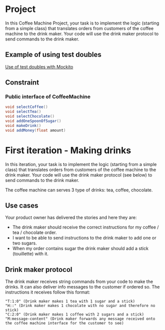 # Project
In this Coffee Machine Project, your task is to implement the logic (starting from a simple class) that translates orders from customers of the coffee machine to the drink maker. Your code will use the drink maker protocol to send commands to the drink maker.

## Example of using test doubles
[Use of test doubles with Mockito](https://gist.github.com/trikitrok/1573df976f090f46f3b188646de8b3be)

## Constraint
### Public interface of CoffeeMachine

```java
void selectCoffee()
void selectTea()
void selectChocolate()
void addOneSpoonOfSugar()
void makeDrink()
void addMoney(float amount)
```

# First iteration - Making drinks
In this iteration, your task is to implement the logic (starting from a simple class) that translates orders from customers of the coffee machine to the drink maker. Your code will use the drink maker protocol (see below) to send commands to the drink maker.

The coffee machine can serves 3 type of drinks: tea, coffee, chocolate.

## Use cases
Your product owner has delivered the stories and here they are:
- The drink maker should receive the correct instructions for my coffee / tea / chocolate order.
- I want to be able to send instructions to the drink maker to add one or two sugars.
- When my order contains sugar the drink maker should add a stick (touillette) with it.

## Drink maker protocol
The drink maker receives string commands from your code to make the drinks. It can also deliver info messages to the customer if ordered so. The instructions it receives follow this format:

    "T:1:0" (Drink maker makes 1 tea with 1 sugar and a stick)
    "H::" (Drink maker makes 1 chocolate with no sugar and therefore no stick)
    "C:2:0" (Drink maker makes 1 coffee with 2 sugars and a stick)
    "M:message-content" (Drink maker forwards any message received onto the coffee machine interface for the customer to see)

